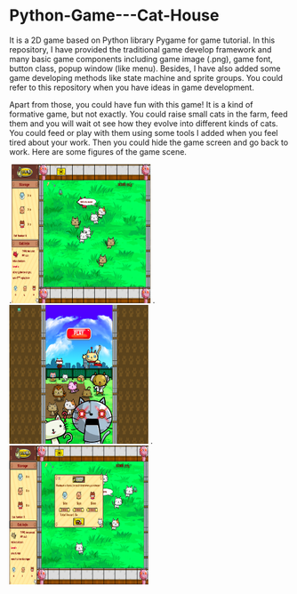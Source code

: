 # Python-Game---Cat-House
It is a 2D game based on Python library Pygame for game tutorial.
In this repository, I have provided the traditional game develop framework and many basic game components including game image (.png), game font, button class, popup window (like menu). 
Besides, I have also added some game developing methods like state machine and sprite groups. You could refer to this repository when you have ideas in game development.

Apart from those, you could have fun with this game! It is a kind of formative game, but not exactly. You could raise small cats in the farm, feed them and you will wait ot see how they evolve into
different kinds of cats. You could feed or play with them using some tools I added when you feel tired about your work. Then you could hide the game screen and go back to work. Here are some figures of the game scene.

.<img src="https://github.com/ZhemingX/Python-Game---Cat-House/blob/master/readme_figures/ingame.png" width="250" height="250" />
.<img src="https://github.com/ZhemingX/Python-Game---Cat-House/blob/master/readme_figures/start.png" width="250" height="250" />
.<img src="https://github.com/ZhemingX/Python-Game---Cat-House/blob/master/readme_figures/shop.png" width="250" height="250" />
